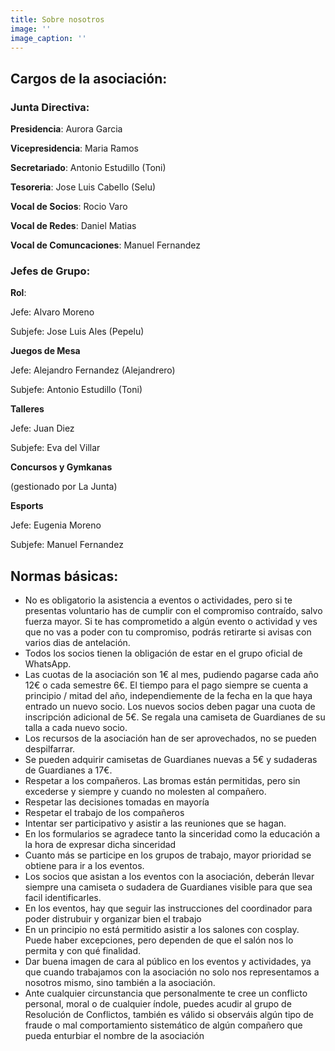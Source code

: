 ```yaml
---
title: Sobre nosotros
image: ''
image_caption: ''
---
```


## Cargos de la asociación:

### Junta Directiva:

**Presidencia**: Aurora Garcia

**Vicepresidencia**: Maria Ramos

**Secretariado**: Antonio Estudillo (Toni)

**Tesoreria**: Jose Luis Cabello (Selu)

**Vocal de Socios**: Rocio Varo

**Vocal de Redes**: Daniel Matias

**Vocal de Comuncaciones**: Manuel Fernandez

### Jefes de Grupo:

**Rol**:

Jefe: Alvaro Moreno

Subjefe: Jose Luis Ales (Pepelu)

**Juegos de Mesa**

Jefe: Alejandro Fernandez (Alejandrero)

Subjefe: Antonio Estudillo (Toni)

**Talleres**

Jefe: Juan Diez

Subjefe: Eva del Villar

**Concursos y Gymkanas**

(gestionado por La Junta)

**Esports**

Jefe: Eugenia Moreno

Subjefe: Manuel Fernandez

## Normas básicas:

* No es obligatorio la asistencia a eventos o actividades, pero si te presentas voluntario has de cumplir con el compromiso contraído, salvo fuerza mayor. Si te has comprometido a algún evento o actividad y ves que no vas a poder con tu compromiso, podrás retirarte si avisas con varios dias de antelación.
* Todos los socios tienen la obligación de estar en el grupo oficial de WhatsApp.
* Las cuotas de la asociación son 1€ al mes, pudiendo pagarse cada año 12€ o cada semestre 6€. El tiempo para el pago siempre se cuenta a principio / mitad del año, independiemente de la fecha en la que haya entrado un nuevo socio. Los nuevos socios deben pagar una cuota de inscripción adicional de 5€. Se regala una camiseta de Guardianes de su talla a cada nuevo socio.
* Los recursos de la asociación han de ser aprovechados, no se pueden despilfarrar.
* Se pueden adquirir camisetas de Guardianes nuevas a 5€ y sudaderas de Guardianes a 17€.
* Respetar a los compañeros. Las bromas están permitidas, pero sin excederse y siempre y cuando no molesten al compañero.
* Respetar las decisiones tomadas en mayoría
* Respetar el trabajo de los compañeros
* Intentar ser participativo y asistir a las reuniones que se hagan.
* En los formularios se agradece tanto la sinceridad como la educación a la hora de expresar dicha sinceridad
* Cuanto más se participe en los grupos de trabajo, mayor prioridad se obtiene para ir a los eventos.
* Los socios que asistan a los eventos con la asociación, deberán llevar siempre una camiseta o sudadera de Guardianes visible para que sea facil identificarles.
* En los eventos, hay que seguir las instrucciones del coordinador para poder distrubuir y organizar bien el trabajo
* En un principio no está permitido asistir a los salones con cosplay. Puede haber excepciones, pero dependen de que el salón nos lo permita y con qué finalidad.
* Dar buena imagen de cara al público en los eventos y actividades, ya que cuando trabajamos con la asociación no solo nos representamos a nosotros mismo, sino también a la asociación.
* Ante cualquier circunstancia que personalmente te cree un conflicto personal, moral o de cualquier índole, puedes acudir al grupo de Resolución de Conflictos, también es válido si observáis algún tipo de fraude o mal comportamiento sistemático de algún compañero que pueda enturbiar el nombre de la asociación